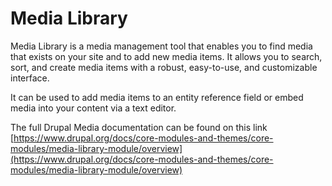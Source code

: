 # Media Library

Media Library is a media management tool that enables you to find media that exists on your site and to add new media items. It allows you to search, sort, and create media items with a robust, easy-to-use, and customizable interface.

It can be used to add media items to an entity reference field or embed media into your content via a text editor.

The full Drupal Media documentation can be found on this link [https://www.drupal.org/docs/core-modules-and-themes/core-modules/media-library-module/overview](https://www.drupal.org/docs/core-modules-and-themes/core-modules/media-library-module/overview)
